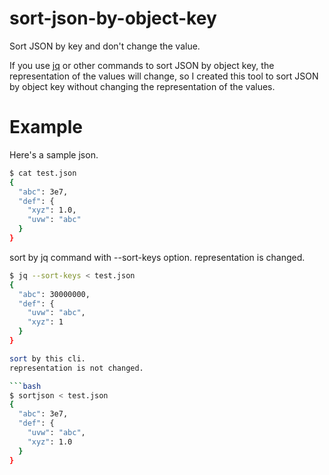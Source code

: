 # sort-json-by-object-key
Sort JSON by key and don't change the value.

If you use [jq](https://stedolan.github.io/jq/) or other commands to sort JSON by object key, the representation of the values will change, so I created this tool to sort JSON by object key without changing the representation of the values.

# Example
Here's a sample json.

```bash
$ cat test.json
{
  "abc": 3e7,
  "def": {
    "xyz": 1.0,
    "uvw": "abc"
  }
}
```

sort by jq command with --sort-keys option.
representation is changed.

```bash
$ jq --sort-keys < test.json
{
  "abc": 30000000,
  "def": {
    "uvw": "abc",
    "xyz": 1
  }
}

sort by this cli.
representation is not changed.

```bash
$ sortjson < test.json
{
  "abc": 3e7,
  "def": {
    "uvw": "abc",
    "xyz": 1.0
  }
}
```

